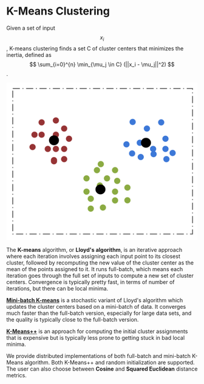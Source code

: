 # K-Means Clustering

Given a set of input $$x_i$$, K-means clustering finds a set C of cluster
centers that minimizes the inertia, defined as $$ \sum_{i=0}^{n} \min_{\mu_j \in
C} (||x_i - \mu_j||^2) $$.

![kmeans](kmeans.png)

The **K-means** algorithm, or **Lloyd's algorithm**, is an iterative approach
where each iteration involves assigning each input point to its closest cluster,
followed by recomputing the new value of the cluster center as the mean of the
points assigned to it. It runs full-batch, which means each iteration goes
through the full set of inputs to compute a new set of cluster centers.
Convergence is typically pretty fast, in terms of number of iterations, but
there can be local minima.

**[Mini-batch K-means](https://www.eecs.tufts.edu/~dsculley/papers/fastkmeans.pdf)**
is a stochastic variant of Lloyd's algorithm which updates the cluster centers
based on a mini-batch of data. It converges much faster than the full-batch
version, especially for large data sets, and the quality is typically close to
the full-batch version.

**[K-Means++](http://ilpubs.stanford.edu:8090/778/1/2006-13.pdf)** is an
approach for computing the initial cluster assignments that is expensive but is
typically less prone to getting stuck in bad local minima.

We provide distributed implementations of both full-batch and mini-batch
K-Means algorithm. Both K-Means++ and random initialization are supported.
The user can also choose between **Cosine** and **Squared Euclidean** distance
metrics.
